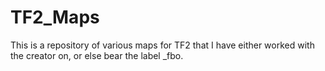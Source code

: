TF2_Maps
========

This is a repository of various maps for TF2 that I have either worked with the creator on, or else bear the label _fbo.

